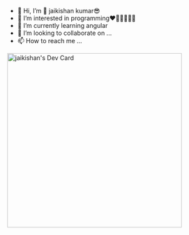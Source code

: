 - 👋 Hi, I’m 🎩 jaikishan kumar😎
- 👀 I’m interested in programming❤🧡💛💚💙🤎
- 🌱 I’m currently learning angular 
- 💞️ I’m looking to collaborate on ...
- 📫 How to reach me ... 

<!---
jk-exe/jk-exe is a ✨ special ✨ repository because its `README.md` (this file) appears on your GitHub profile.
You can click the Preview link to take a look at your changes.
--->
<a href="https://app.daily.dev/jaikishan"><img src="https://api.daily.dev/devcards/62285a2d98c84647a1eab58be0c6a771.png?r=kfk" width="400" alt="jaikishan's Dev Card"/></a>
